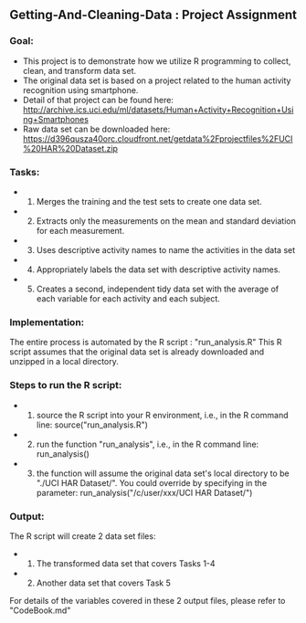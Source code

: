 ## Getting-And-Cleaning-Data : Project Assignment

### Goal:
* This project is to demonstrate how we utilize R programming to collect, clean, and transform data set.
* The original data set is based on a project related to the human activity recognition using smartphone.
* Detail of that project can be found here:
http://archive.ics.uci.edu/ml/datasets/Human+Activity+Recognition+Using+Smartphones 
* Raw data set can be downloaded here:
https://d396qusza40orc.cloudfront.net/getdata%2Fprojectfiles%2FUCI%20HAR%20Dataset.zip 

### Tasks:
* 1. Merges the training and the test sets to create one data set.
* 2. Extracts only the measurements on the mean and standard deviation for each measurement. 
* 3. Uses descriptive activity names to name the activities in the data set
* 4. Appropriately labels the data set with descriptive activity names. 
* 5. Creates a second, independent tidy data set with the average of each variable for each activity and each subject. 

### Implementation:
The entire process is automated by the R script : "run_analysis.R" 
This R script assumes that the original data set is already downloaded and unzipped in a local directory.

### Steps to run the R script:
* 1. source the R script into your R environment, i.e., in the R command line:
	source("run_analysis.R")
* 2. run the function "run_analysis", i.e., in the R command line:
	run_analysis()
* 3. the function will assume the original data set's local directory to be "./UCI HAR Dataset/". You could override by specifying in the parameter:
	run_analysis("/c/user/xxx/UCI HAR Dataset/")
	
### Output:
The R script will create 2 data set files:
* 1. The transformed data set that covers Tasks 1-4
* 2. Another data set that covers Task 5

For details of the variables covered in these 2 output files, please refer to "CodeBook.md"



